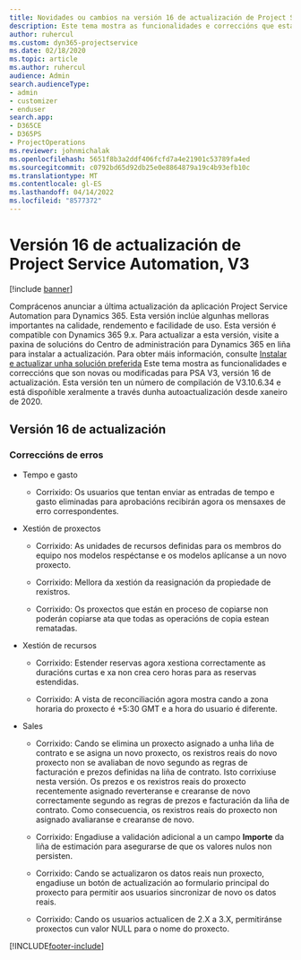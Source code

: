 ```yaml
---
title: Novidades ou cambios na versión 16 de actualización de Project Service Automation, V3
description: Este tema mostra as funcionalidades e correccións que están dispoñibles la versión 16 de actualización de Project Service Automation, V3.
author: ruhercul
ms.custom: dyn365-projectservice
ms.date: 02/18/2020
ms.topic: article
ms.author: ruhercul
audience: Admin
search.audienceType:
- admin
- customizer
- enduser
search.app:
- D365CE
- D365PS
- ProjectOperations
ms.reviewer: johnmichalak
ms.openlocfilehash: 5651f8b3a2ddf406fcfd7a4e21901c53789fa4ed
ms.sourcegitcommit: c0792bd65d92db25e0e8864879a19c4b93efb10c
ms.translationtype: MT
ms.contentlocale: gl-ES
ms.lasthandoff: 04/14/2022
ms.locfileid: "8577372"
---
```

# <a name="project-service-automation-update-release-16-v3"></a>Versión 16 de actualización de Project Service Automation, V3

[!include [banner](../includes/psa-now-project-operations.md)]

Comprácenos anunciar a última actualización da aplicación Project Service Automation para Dynamics 365. Esta versión inclúe algunhas melloras importantes na calidade, rendemento e facilidade de uso.  Esta versión é compatible con Dynamics 365 9.x. Para actualizar a esta versión, visite a paxina de solucións do Centro de administración para Dynamics 365 en liña para instalar a actualización. Para obter máis información, consulte [Instalar e actualizar unha solución preferida](/dynamics365/project-service/upgrade-psa-home-page)
Este tema mostra as funcionalidades e correccións que son novas ou modificadas para PSA V3, versión 16 de actualización. Esta versión ten un número de compilación de V3.10.6.34 e está dispoñible xeralmente a través dunha autoactualización desde xaneiro de 2020.


## <a name="update-release-16"></a>Versión 16 de actualización

### <a name="bug-fixes"></a>Correccións de erros

-   Tempo e gasto

    -   Corrixido: Os usuarios que tentan enviar as entradas de tempo e gasto eliminadas para aprobacións recibirán agora os mensaxes de erro correspondentes.

-   Xestión de proxectos

    -   Corrixido: As unidades de recursos definidas para os membros do equipo nos modelos respéctanse e os modelos aplícanse a un novo proxecto.

    -   Corrixido: Mellora da xestión da reasignación da propiedade de rexistros.

    -   Corrixido: Os proxectos que están en proceso de copiarse non poderán copiarse ata que todas as operacións de copia estean rematadas.

-   Xestión de recursos

    -   Corrixido: Estender reservas agora xestiona correctamente as duracións curtas e xa non crea cero horas para as reservas estendidas.

    -   Corrixido: A vista de reconciliación agora mostra cando a zona horaria do proxecto é +5:30 GMT e a hora do usuario é diferente.

-   Sales

    -   Corrixido: Cando se elimina un proxecto asignado a unha liña de contrato e se asigna un novo proxecto, os rexistros reais do novo proxecto non se avaliaban de novo segundo as regras de facturación e prezos definidas na liña de contrato. Isto corrixiuse nesta versión. Os prezos e os rexistros reais do proxecto recentemente asignado reverteranse e crearanse de novo correctamente segundo as regras de prezos e facturación da liña de contrato. Como consecuencia, os rexistros reais do proxecto non asignado avaliaranse e crearanse de novo.

    -   Corrixido: Engadiuse a validación adicional a un campo **Importe** da liña de estimación para asegurarse de que os valores nulos non persisten.

    -   Corrixido: Cando se actualizaron os datos reais nun proxecto, engadiuse un botón de actualización ao formulario principal do proxecto para permitir aos usuarios sincronizar de novo os datos reais.

    -   Corrixido: Cando os usuarios actualicen de 2.X a 3.X, permitiránse proxectos cun valor NULL para o nome do proxecto.



[!INCLUDE[footer-include](../includes/footer-banner.md)]
